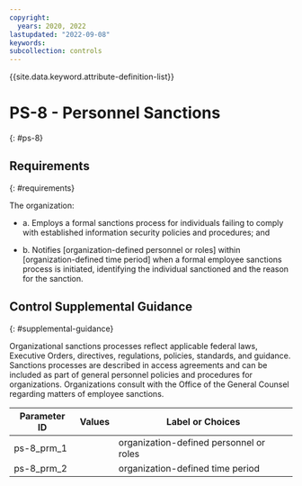 ```yaml
---
copyright:
  years: 2020, 2022
lastupdated: "2022-09-08"
keywords: 
subcollection: controls
---
```


{{site.data.keyword.attribute-definition-list}}

# PS-8 - Personnel Sanctions
{: #ps-8}

## Requirements
{: #requirements}

The organization:

- a. Employs a formal sanctions process for individuals failing to comply with established information security policies and procedures; and

- b. Notifies [organization-defined personnel or roles] within [organization-defined time period] when a formal employee sanctions process is initiated, identifying the individual sanctioned and the reason for the sanction.

## Control Supplemental Guidance
{: #supplemental-guidance}

Organizational sanctions processes reflect applicable federal laws, Executive Orders, directives, regulations, policies, standards, and guidance. Sanctions processes are described in access agreements and can be included as part of general personnel policies and procedures for organizations. Organizations consult with the Office of the General Counsel regarding matters of employee sanctions.

| Parameter ID | Values | Label or Choices |
|---|---|---|
| ps-8_prm_1 |  | organization-defined personnel or roles |
| ps-8_prm_2 |  | organization-defined time period |


